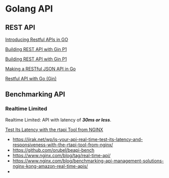 # Golang API

## REST API

[]()

[Introducing Restful APIs in GO](https://adityagoel123.medium.com/benchmarking-in-go-aaa56a6e2dba)

[Building REST API with Gin P1](https://medium.com/@wattanai.tha/go-tutorial-series-ep-1-building-rest-api-with-gin-7c17c7ab1d5b)

[Building REST API with Gin P1](https://medium.com/@wattanai.tha/go-tutorial-series-ep-2-persisting-api-data-with-gorm-c89103cd266b)

[Making a RESTful JSON API in Go](https://thenewstack.io/make-a-restful-json-api-go/)

[Restful API with Go (Gin)](https://kuzeykose.medium.com/restful-api-with-go-gin-80abb49a226c)

## Benchmarking API

### Realtime Limited

Realtime Limited: API with latency of ***30ms or less***.

[Test Its Latency with the rtapi Tool from NGINX](https://www.nginx.com/blog/api-real-time-test-latency-responsiveness-nginx-rtapi-tool/)

- https://jirak.net/wp/is-your-api-real-time-test-its-latency-and-responsiveness-with-the-rtapi-tool-from-nginx/
- https://github.com/orubel/beapi-bench
- https://www.nginx.com/blog/tag/real-time-api/
- https://www.nginx.com/blog/benchmarking-api-management-solutions-nginx-kong-amazon-real-time-apis/
- 

